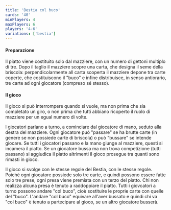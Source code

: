 ```yaml
---
title: 'Bestia col buco'
cards: '40'
minPlayers: 4
maxPlayers: 6
players: '4-6'
variations: ['bestia']
---
```

<!--more-->

#### Preparazione

Il piatto viene costituito solo dal mazziere, con un numero di gettoni multiplo di tre. Dopo il taglio il mazziere scopre una carta, che designa il seme della briscola: perpendicolarmente all carta scoperta il mazziere depone tra carte coperte, che costituiscono il "buco" e infine distribuisce, in senso antiorario, tre carte ad ogni giocatore (compreso sé stesso).

#### Il gioco

Il gioco si può interrompere quando si vuole, ma non prima che sia completato un giro, o non prima che tutti abbiano ricoperto il ruolo di mazziere per un egual numero di volte.

I giocatori parlano a turno, a cominciare dal giocatore di mano, seduto alla destra del mazziere. Ogni giocatore può "passare" se ha brutte carte (in genere se non possiede carte di briscola) o può "bussare" se intende giocare. Se tutti i giocatori passano e la mano giunge al mazziere, questi si incamera il piatto. Se un giocatore bussa ma non trova competizione (tutti passano) si aggiudica il piatto altrimenti il gioco prosegue tra quanti sono rimasti in gioco.

Il gioco si svolge con le stesse regole del Bestia, con le stesse regole. Poichè ogni giocatore possiede solo tre carte, e quindi possono essere fatte solo tre prese, ogni presa viene premiata con un terzo del piatto. Chi non realizza alcuna presa è tenuto a raddoppiare il piatto. Tutti i giovcatori a turno possono andare "col buco", cioè sostituire le proprie carte con quelle del "buco". L'andare "col buco" equivare all'aver bussato e quindi chi va "col buco" è tenuto a partecipare al gioco, se un altro giocatore busserà.

